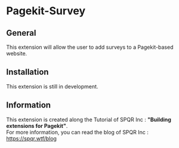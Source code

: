 # Pagekit-Survey

## General
This extension will allow the user to add surveys to a Pagekit-based website.
                      

## Installation
This extension is still in development.

## Information
This extension is created along the Tutorial of SPQR Inc : **"Building extensions for Pagekit"**.  
For more information, you can read the blog of SPQR Inc : https://spqr.wtf/blog 


